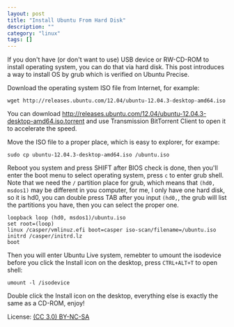 ```yaml
---
layout: post
title: "Install Ubuntu From Hard Disk"
description: ""
category: "linux"
tags: []
---
```

If you don't have (or don't want to use) USB device or RW-CD-ROM to install operating system, you can do that via hard disk. This post introduces a way to install OS by grub which is verified on Ubuntu Precise.

Download the operating system ISO file from Internet, for example:

    wget http://releases.ubuntu.com/12.04/ubuntu-12.04.3-desktop-amd64.iso

You can download http://releases.ubuntu.com/12.04/ubuntu-12.04.3-desktop-amd64.iso.torrent and use Transmission BitTorrent Client to open it to accelerate the speed.

Move the ISO file to a proper place, which is easy to explorer, for exampe:

    sudo cp ubuntu-12.04.3-desktop-amd64.iso /ubuntu.iso

Reboot you system and press SHIFT after BIOS check is done, then you'll enter the boot menu to select operating system, press `c` to enter grub shell. Note that we need the `/` partition place for grub, which means that `(hd0, msdos1)` may be different in you computer, for me, I only have one hard disk, so it is hd0, you can double press TAB after you input `(hd0,`, the grub will list the partitions you have, then you can select the proper one.

    loopback loop (hd0, msdos1)/ubuntu.iso
    set root=(loop)
    linux /casper/vmlinuz.efi boot=casper iso-scan/filename=/ubuntu.iso
    initrd /casper/initrd.lz
    boot

Then you will enter Ubuntu Live system, remebter to umount the isodevice before you click the Install icon on the desktop, press `CTRL+ALT+T` to open shell:

    umount -l /isodevice

Double click the Install icon on the desktop, everything else is exactly the same as a CD-ROM, enjoy!

License: [(CC 3.0) BY-NC-SA](http://creativecommons.org/licenses/by-nc-sa/3.0/)
